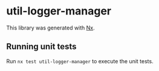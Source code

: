 # util-logger-manager

This library was generated with [Nx](https://nx.dev).

## Running unit tests

Run `nx test util-logger-manager` to execute the unit tests.
